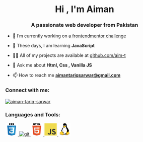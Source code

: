 <h1 align="center">Hi , I'm Aiman</h1>
<h3 align="center">A passionate web developer from Pakistan</h3>

- 🔭 I’m currently working on [a frontendmentor challenge](https://www.frontendmentor.io/challenges/huddle-landing-page-with-alternating-feature-blocks-5ca5f5981e82137ec91a5100)

- 🌱 These days, I am learning **JavaScript**

- 👨‍💻 All of my projects are available at [github.com/aim-t](github.com/aim-t)

- 💬 Ask me about **Html, Css , Vanilla JS**

- 📫 How to reach me **aimantariqsarwar@gmail.com**

<h3 align="left">Connect with me:</h3>
<p align="left">
<a href="https://linkedin.com/in/aiman-tariq-sarwar" target="blank"><img align="center" src="https://raw.githubusercontent.com/rahuldkjain/github-profile-readme-generator/master/src/images/icons/Social/linked-in-alt.svg" alt="aiman-tariq-sarwar" height="30" width="40" /></a>
</p>

<h3 align="left">Languages and Tools:</h3>
<p align="left"> <a href="https://www.w3schools.com/css/" target="_blank" rel="noreferrer"> <img src="https://raw.githubusercontent.com/devicons/devicon/master/icons/css3/css3-original-wordmark.svg" alt="css3" width="40" height="40"/> </a> <a href="https://git-scm.com/" target="_blank" rel="noreferrer"> <img src="https://www.vectorlogo.zone/logos/git-scm/git-scm-icon.svg" alt="git" width="40" height="40"/> </a> <a href="https://www.w3.org/html/" target="_blank" rel="noreferrer"> <img src="https://raw.githubusercontent.com/devicons/devicon/master/icons/html5/html5-original-wordmark.svg" alt="html5" width="40" height="40"/> </a> <a href="https://developer.mozilla.org/en-US/docs/Web/JavaScript" target="_blank" rel="noreferrer"> <img src="https://raw.githubusercontent.com/devicons/devicon/master/icons/javascript/javascript-original.svg" alt="javascript" width="40" height="40"/> </a> <a href="https://www.linux.org/" target="_blank" rel="noreferrer"> <img src="https://raw.githubusercontent.com/devicons/devicon/master/icons/linux/linux-original.svg" alt="linux" width="40" height="40"/> </a> </p>
